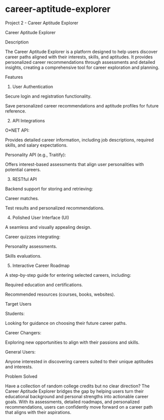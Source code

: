 # career-aptitude-explorer
Project 2 - Career Aptitude Explorer

Career Aptitude Explorer

Description

The Career Aptitude Explorer is a platform designed to help users discover career paths aligned with their interests, skills, and aptitudes. It provides personalized career recommendations through assessments and detailed insights, creating a comprehensive tool for career exploration and planning.

Features

1. User Authentication

Secure login and registration functionality.

Save personalized career recommendations and aptitude profiles for future reference.

2. API Integrations

O*NET API:

Provides detailed career information, including job descriptions, required skills, and salary expectations.

Personality API (e.g., Traitify):

Offers interest-based assessments that align user personalities with potential careers.

3. RESTful API

Backend support for storing and retrieving:

Career matches.

Test results and personalized recommendations.

4. Polished User Interface (UI)

A seamless and visually appealing design.

Career quizzes integrating:

Personality assessments.

Skills evaluations.

5. Interactive Career Roadmap

A step-by-step guide for entering selected careers, including:

Required education and certifications.

Recommended resources (courses, books, websites).

Target Users

Students:

Looking for guidance on choosing their future career paths.

Career Changers:

Exploring new opportunities to align with their passions and skills.

General Users:

Anyone interested in discovering careers suited to their unique aptitudes and interests.

Problem Solved

Have a collection of random college credits but no clear direction? The Career Aptitude Explorer bridges the gap by helping users turn their educational background and personal strengths into actionable career goals. With its assessments, detailed roadmaps, and personalized recommendations, users can confidently move forward on a career path that aligns with their aspirations.

